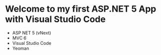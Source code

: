 # Welcome to my first ASP.NET 5 App with Visual Studio Code

- ASP NET 5 (vNext)
- MVC 6
- Visual Studio Code
- Yeoman
